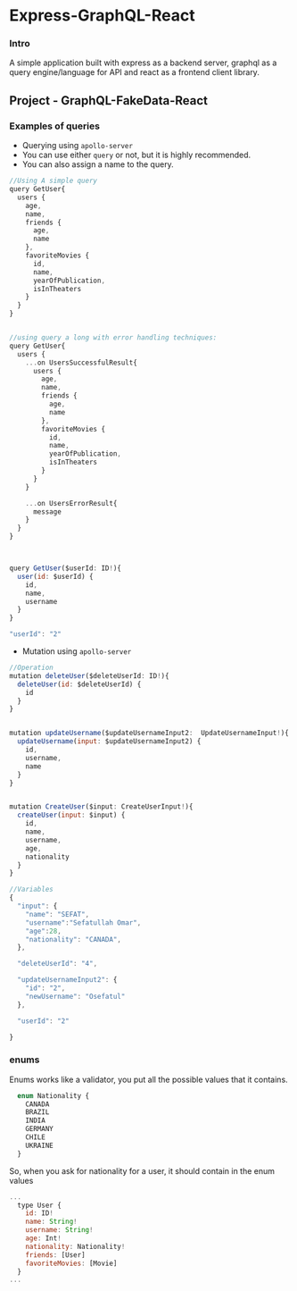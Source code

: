 # Express-GraphQL-React

### Intro
A simple application built with express as a backend server, graphql as a query engine/language for API and react as a frontend client library.

## Project - GraphQL-FakeData-React
### Examples of queries
- Querying using `apollo-server`
- You can use either `query` or not, but it is highly recommended.
- You can also assign a name to the query.

```javascript
//Using A simple query
query GetUser{
  users {
    age,
    name,
    friends {
      age,
      name
    },
    favoriteMovies {
      id,
      name,
      yearOfPublication,
      isInTheaters
    }
  }
}


//using query a long with error handling techniques:
query GetUser{
  users {
    ...on UsersSuccessfulResult{
      users {
        age,
        name,
        friends {
          age,
          name
        },
        favoriteMovies {
          id,
          name,
          yearOfPublication,
          isInTheaters
        }
      }
    }

    ...on UsersErrorResult{
      message
    }
  }
}



query GetUser($userId: ID!){
  user(id: $userId) {
    id,
    name,
    username
  }
}

"userId": "2"

```

- Mutation using `apollo-server`

```javascript
//Operation
mutation deleteUser($deleteUserId: ID!){
  deleteUser(id: $deleteUserId) {
    id
  }
}


mutation updateUsername($updateUsernameInput2:  UpdateUsernameInput!){
  updateUsername(input: $updateUsernameInput2) {
    id,
    username,
    name
  }
}


mutation CreateUser($input: CreateUserInput!){
  createUser(input: $input) {
    id,
    name,
    username,
    age,
    nationality
  }
}

//Variables
{
  "input": {
    "name": "SEFAT",
    "username":"Sefatullah Omar",
    "age":28,
    "nationality": "CANADA",
  },

  "deleteUserId": "4",

  "updateUsernameInput2": {
    "id": "2",
    "newUsername": "Osefatul"
  },

  "userId": "2"

}
```

### enums
Enums works like a validator, you put all the possible values that it contains.

```javascript
  enum Nationality {
    CANADA
    BRAZIL
    INDIA
    GERMANY
    CHILE
    UKRAINE
  }
```

So, when you ask for nationality for a user, it should contain in the enum values

```javascript
...
  type User {
    id: ID!
    name: String!
    username: String!
    age: Int!
    nationality: Nationality!
    friends: [User]
    favoriteMovies: [Movie]
  }
...
```